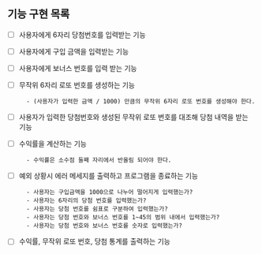 ## 기능 구현 목록

- [ ] 사용자에게 6자리 당첨번호를 입력받는 기능
- [ ] 사용자에게 구입 금액을 입력받는 기능
- [ ] 사용자에게 보너스 번호를 입력 받는 기능
- [ ] 무작위 6자리 로또 번호를 생성하는 기능

        - (사용자가 입력한 금액 / 1000) 만큼의 무작위 6자리 로또 번호를 생성해야 한다. 
- [ ] 사용자가 입력한 당첨번호와 생성된 무작위 로또 번호를 대조해 당첨 내역을 받는 기능
- [ ] 수익률을 계산하는 기능

        - 수익률은 소수점 둘째 자리에서 반올림 되어야 한다.

- [ ] 예외 상황시 에러 메세지를 출력하고 프로그램을 종료하는 기능

        - 사용자는 구입금액을 1000으로 나누어 떨어지게 입력했는가?
        - 사용자는 6자리의 당첨 번호를 입력했는가?
        - 사용자는 당첨 번호를 쉼표로 구분하여 입력했는가?
        - 사용자는 당첨 번호와 보너스 번호를 1~45의 범위 내에서 입력했는가?
        - 사용자는 당첨 번호와 보너스 번호를 숫자로 입력했는가?
- [ ] 수익률, 무작위 로또 번호, 당첨 통계를 출력하는 기능

  

